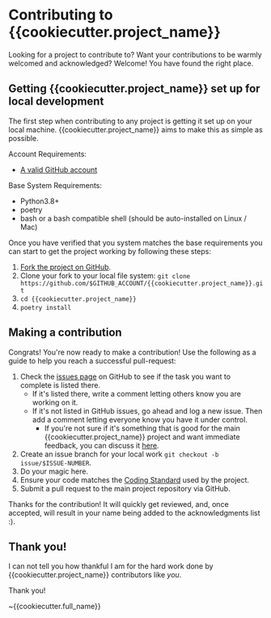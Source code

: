 Contributing to {{cookiecutter.project_name}}
========

Looking for a project to contribute to?
Want your contributions to be warmly welcomed and acknowledged?
Welcome! You have found the right place.

## Getting {{cookiecutter.project_name}} set up for local development
The first step when contributing to any project is getting it set up on your local machine. {{cookiecutter.project_name}} aims to make this as simple as possible.

Account Requirements:

- [A valid GitHub account](https://github.com/join)

Base System Requirements:

- Python3.8+
- poetry
- bash or a bash compatible shell (should be auto-installed on Linux / Mac)

Once you have verified that you system matches the base requirements you can start to get the project working by following these steps:

1. [Fork the project on GitHub](https://github.com/{{cookiecutter.github_username}}/{{cookiecutter.project_name}}/fork).
2. Clone your fork to your local file system:
    `git clone https://github.com/$GITHUB_ACCOUNT/{{cookiecutter.project_name}}.git`
3. `cd {{cookiecutter.project_name}}`
4. `poetry install`

## Making a contribution
Congrats! You're now ready to make a contribution! Use the following as a guide to help you reach a successful pull-request:

1. Check the [issues page](https://github.com/{{cookiecutter.github_username}}/{{cookiecutter.project_name}}/issues) on GitHub to see if the task you want to complete is listed there.
    - If it's listed there, write a comment letting others know you are working on it.
    - If it's not listed in GitHub issues, go ahead and log a new issue. Then add a comment letting everyone know you have it under control.
        - If you're not sure if it's something that is good for the main {{cookiecutter.project_name}} project and want immediate feedback, you can discuss it [here](https://gitter.im/{{cookiecutter.github_username}}/{{cookiecutter.project_name}}).
2. Create an issue branch for your local work `git checkout -b issue/$ISSUE-NUMBER`.
3. Do your magic here.
4. Ensure your code matches the [Coding Standard](https://github.com/{{cookiecutter.github_username}}/{{cookiecutter.project_name}}/blob/master/docs/contributing/2.-coding-standard.md#style-guide-for-{{cookiecutter.organization}}-code) used by the project.
5. Submit a pull request to the main project repository via GitHub.

Thanks for the contribution! It will quickly get reviewed, and, once accepted, will result in your name being added to the acknowledgments list :).

## Thank you!
I can not tell you how thankful I am for the hard work done by {{cookiecutter.project_name}} contributors like *you*.

Thank you!

~{{cookiecutter.full_name}}

